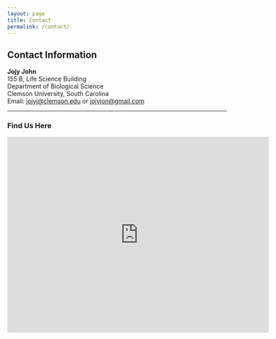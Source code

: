 ```yaml
---
layout: page
title: Contact
permalink: /contact/
---
```


## Contact Information

**Jojy John**  
155 B, Life Science Building  
Department of Biological Science  
Clemson University, South Carolina  
Email: [jojyj@clemson.edu](mailto:jojyj@clemson.edu) or [jojyjon@gmail.com](mailto:jojyjon@gmail.com)

---

### Find Us Here

<iframe src="https://www.google.com/maps/embed?pb=!1m18!1m12!1m3!1d3265.151706346174!2d-82.83662138475783!3d34.67673198043773!2m3!1f0!2f0!3f0!3m2!1i1024!2i768!4f13.1!3m3!1m2!1s0x88585f1a4a0e6749%3A0xc34e13f13a1c7b0f!2s155%20Life%20Sciences%20Bldg%2C%20Clemson%2C%20SC%2029634%2C%20USA!5e0!3m2!1sen!2s!4v1695212462996!5m2!1sen!2s" width="600" height="450" style="border:0;" allowfullscreen="" loading="lazy"></iframe>
